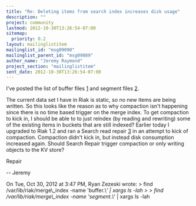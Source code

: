 ```yaml
---
title: "Re: Deleting items from search index increases disk usage"
description: ""
project: community
lastmod: 2012-10-30T13:26:54-07:00
sitemap:
  priority: 0.2
layout: mailinglistitem
mailinglist_id: "msg09090"
mailinglist_parent_id: "msg09089"
author_name: "Jeremy Raymond"
project_section: "mailinglistitem"
sent_date: 2012-10-30T13:26:54-07:00
---
```



I've posted the list of buffer files [1] and segment files [2].

The current data set I have in Riak is static, so no new items are
being written. So this looks like the reason as to why compaction
isn't happening since there is no time based trigger on the merge
index. To get compaction to kick in, I should be able to to just
reindex (by reading and rewriting) some of the existing items in
buckets that are still indexed? Earlier today I upgraded to Riak 1.2
and ran a Search read repair [3] in an attempt to kick of compaction.
Compaction didn't kick in, but instead disk consumption increased
again. Should Search Repair trigger compaction or only writing objects
to the KV store?

[1]:https://gist.github.com/3982718
[2]:https://gist.github.com/3982730
[3]:http://docs.basho.com/riak/latest/cookbooks/Repairing-Search-Indexes/#Running-a
Repair

--
Jeremy


On Tue, Oct 30, 2012 at 3:47 PM, Ryan Zezeski  wrote:
&gt; find /var/lib/riak/merge\\_index -name 'buffer.\\*' | xargs ls -lah
&gt;
&gt; find /var/lib/riak/merge\\_index -name 'segment.\\*' | xargs ls -lah

